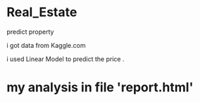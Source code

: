 # Real_Estate
predict property


i got data  from Kaggle.com

i used Linear Model to predict the price .
 
# my analysis in file 'report.html'
